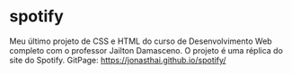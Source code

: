 # spotify
Meu último projeto de CSS e HTML do curso de Desenvolvimento Web completo com o professor Jailton Damasceno. O projeto é uma réplica do site do Spotify.
GitPage: https://jonasthai.github.io/spotify/
